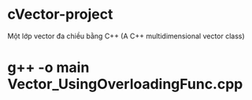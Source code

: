 # cVector-project
Một lớp vector đa chiều bằng C++ (A C++ multidimensional vector class)

# g++ -o main Vector_UsingOverloadingFunc.cpp

